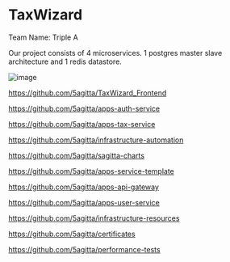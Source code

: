 # TaxWizard
Team Name: Triple A

Our project consists of 4 microservices. 1 postgres master slave architecture and 1 redis datastore.

![image](https://github.com/5agitta/TaxWizard/assets/72934078/9126f352-2f80-4592-b5e2-a1897c3c245b)


https://github.com/5agitta/TaxWizard_Frontend

https://github.com/5agitta/apps-auth-service

https://github.com/5agitta/apps-tax-service

https://github.com/5agitta/infrastructure-automation

https://github.com/5agitta/sagitta-charts

https://github.com/5agitta/apps-service-template

https://github.com/5agitta/apps-api-gateway

https://github.com/5agitta/apps-user-service

https://github.com/5agitta/infrastructure-resources

https://github.com/5agitta/certificates

https://github.com/5agitta/performance-tests
